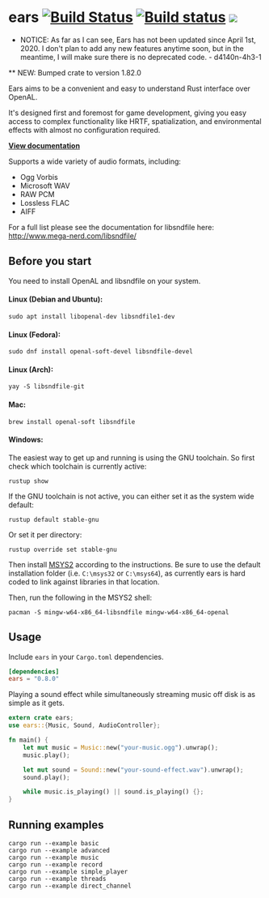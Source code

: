 # ears [![Build Status](https://travis-ci.org/nickbrowne/ears.svg?branch=master)](https://travis-ci.org/nickbrowne/ears) [![Build status](https://ci.appveyor.com/api/projects/status/0dhp10u9y2ivrieo/branch/master?svg=true)](https://ci.appveyor.com/project/nickbrowne/ears/branch/master) [![](http://meritbadge.herokuapp.com/ears)](https://crates.io/crates/ears)

* NOTICE: As far as I can see, Ears has not been updated since April 1st, 2020. I don't plan to add any new features anytime soon, but in the meantime, I will make sure there is no deprecated code. - d4140n-4h3-1

** NEW: Bumped crate to version 1.82.0 

Ears aims to be a convenient and easy to understand Rust interface over OpenAL.

It's designed first and foremost for game development, giving you easy access to
complex functionality like HRTF, spatialization, and environmental effects with
almost no configuration required.

**[View documentation](https://docs.rs/ears/)**

Supports a wide variety of audio formats, including:

* Ogg Vorbis
* Microsoft WAV
* RAW PCM
* Lossless FLAC
* AIFF

For a full list please see the documentation for libsndfile here: http://www.mega-nerd.com/libsndfile/

## Before you start

You need to install OpenAL and libsndfile on your system.

#### Linux (Debian and Ubuntu):

```
sudo apt install libopenal-dev libsndfile1-dev
```

#### Linux (Fedora):

```
sudo dnf install openal-soft-devel libsndfile-devel
```

#### Linux (Arch):

```
yay -S libsndfile-git 
```

#### Mac:

```
brew install openal-soft libsndfile
```

#### Windows:

The easiest way to get up and running is using the GNU toolchain. So first
check which toolchain is currently active:

```
rustup show
```

If the GNU toolchain is not active, you can either set it as the system wide
default:

```
rustup default stable-gnu
```

Or set it per directory:

```
rustup override set stable-gnu
```

Then install [MSYS2](http://www.msys2.org/) according to the instructions. Be sure to
use the default installation folder (i.e. `C:\msys32` or `C:\msys64`), as currently
ears is hard coded to link against libraries in that location.

Then, run the following in the MSYS2 shell:

```
pacman -S mingw-w64-x86_64-libsndfile mingw-w64-x86_64-openal
```

## Usage

Include `ears` in your `Cargo.toml` dependencies.

```toml
[dependencies]
ears = "0.8.0"
```

Playing a sound effect while simultaneously streaming music off disk is as simple as it gets.

```rust
extern crate ears;
use ears::{Music, Sound, AudioController};

fn main() {
    let mut music = Music::new("your-music.ogg").unwrap();
    music.play();

    let mut sound = Sound::new("your-sound-effect.wav").unwrap();
    sound.play();

    while music.is_playing() || sound.is_playing() {};
}
```

## Running examples

```
cargo run --example basic
cargo run --example advanced
cargo run --example music
cargo run --example record
cargo run --example simple_player
cargo run --example threads
cargo run --example direct_channel
```
